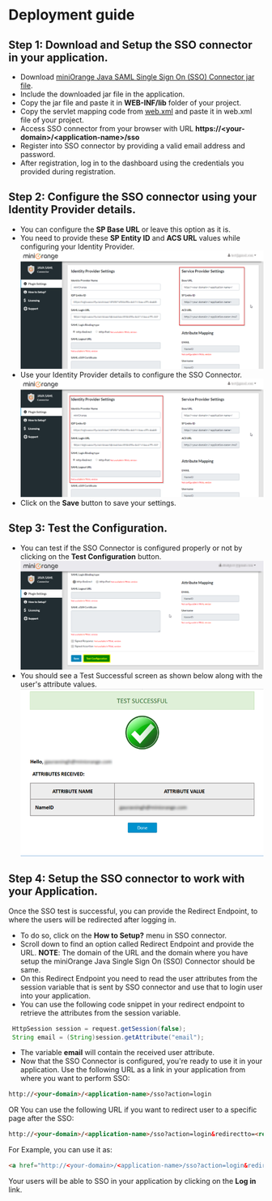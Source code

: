 # Deployment guide

## Step 1: Download and Setup the SSO connector in your application.
* Download [miniOrange Java SAML Single Sign On (SSO) Connector jar file](http://plugins.miniorange.com/go/java-saml-single-sign-sso-connector).
* Include the downloaded jar file in the application.
* Copy the jar file and paste it in **WEB-INF/lib** folder of your project.
* Copy the servlet mapping code from [web.xml](https://github.com/miniOrangeDev/java-saml-connector/integration/web.xml) and paste it in web.xml file of your project.
* Access SSO connector from your browser with URL **https://&lt;your-domain&gt;/&lt;application-name&gt;/sso**
* Register into SSO connector by providing a valid email address and password.
* After registration, log in to the dashboard using the credentials you provided during registration.

## Step 2: Configure the SSO connector using your Identity Provider details.
* You can configure the **SP Base URL** or leave this option as it is.
* You need to provide these **SP Entity ID** and **ACS URL** values while configuring your Identity Provider.
![Java SAML SSO Connector SP Settings](java_saml_connector_sp_settings.png)
* Use your Identity Provider details to configure the SSO Connector.
![Java SAML SSO Connector IdP Settings](java_saml_connector_idp_settings.png)
* Click on the **Save** button to save your settings.

## Step 3: Test the Configuration.
* You can test if the SSO Connector is configured properly or not by clicking on the **Test Configuration** button.
![Java SAML SSO Connector Test Configuration](java_saml_connector_test_configuration.png)
* You should see a Test Successful screen as shown below along with the user's attribute values.
![Java SAML SSO Connector Test Result](java_saml_connector_test_result.png)

## Step 4: Setup the SSO connector to work with your Application.
Once the SSO test is successful, you can provide the Redirect Endpoint, to where the users will be redirected after logging in.
* To do so, click on the **How to Setup?** menu in SSO connector.
* Scroll down to find an option called Redirect Endpoint and provide the URL.
 **NOTE**: The domain of the URL and the domain where you have setup the miniOrange Java Single Sign On (SSO) Connector should be same.
* On this Redirect Endpoint you need to read the user attributes from the session variable that is sent by SSO connector and use that to login user into your application.
* You can use the following code snippet in your redirect endpoint to retrieve the attributes from the session variable.

```java
 HttpSession session = request.getSession(false);
 String email = (String)session.getAttribute("email"); 
```

* The variable **email** will contain the received user attribute. 
* Now that the SSO Connector is configured, you're ready to use it in your application.
  Use the following URL as a link in your application from where you want to perform SSO:
```html
http://<your-domain>/<application-name>/sso?action=login
```  
  OR
  You can use the following URL if you want to redirect user to a specific page after the SSO:
```html
http://<your-domain>/<application-name>/sso?action=login&redirectto=<redirect-url>
```
  For Example, you can use it as:
```html
<a href="http://<your-domain>/<application-name>/sso?action=login&redirectto=/<application-name>/dashboard">Log in</a>
```   
  Your users will be able to SSO in your application by clicking on the **Log in** link.
